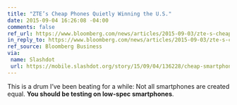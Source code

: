 ```yaml
---
title: "ZTE’s Cheap Phones Quietly Winning the U.S."
date: 2015-09-04 16:26:08 -04:00
comments: false
ref_url: https://www.bloomberg.com/news/articles/2015-09-03/zte-s-cheap-phones-quietly-winning-the-u-s-
in_reply_to: https://www.bloomberg.com/news/articles/2015-09-03/zte-s-cheap-phones-quietly-winning-the-u-s-
ref_source: Bloomberg Business
via:
 name: Slashdot
 url: https://mobile.slashdot.org/story/15/09/04/136228/cheap-smartphones-quietly-becoming-popular-in-the-us
---
```


This is a drum I’ve been beating for a while: Not all smartphones are created equal. **You should be testing on low-spec smartphones**.